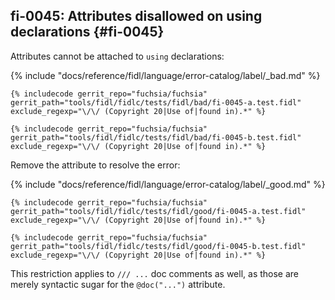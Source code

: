 ## fi-0045: Attributes disallowed on using declarations {#fi-0045}

Attributes cannot be attached to `using` declarations:

{% include "docs/reference/fidl/language/error-catalog/label/_bad.md" %}

```fidl
{% includecode gerrit_repo="fuchsia/fuchsia" gerrit_path="tools/fidl/fidlc/tests/fidl/bad/fi-0045-a.test.fidl" exclude_regexp="\/\/ (Copyright 20|Use of|found in).*" %}
```

```fidl
{% includecode gerrit_repo="fuchsia/fuchsia" gerrit_path="tools/fidl/fidlc/tests/fidl/bad/fi-0045-b.test.fidl" exclude_regexp="\/\/ (Copyright 20|Use of|found in).*" %}
```

Remove the attribute to resolve the error:

{% include "docs/reference/fidl/language/error-catalog/label/_good.md" %}

```fidl
{% includecode gerrit_repo="fuchsia/fuchsia" gerrit_path="tools/fidl/fidlc/tests/fidl/good/fi-0045-a.test.fidl" exclude_regexp="\/\/ (Copyright 20|Use of|found in).*" %}
```

```fidl
{% includecode gerrit_repo="fuchsia/fuchsia" gerrit_path="tools/fidl/fidlc/tests/fidl/good/fi-0045-b.test.fidl" exclude_regexp="\/\/ (Copyright 20|Use of|found in).*" %}
```

This restriction applies to `/// ...` doc comments as well, as those are merely
syntactic sugar for the `@doc("...")` attribute.
